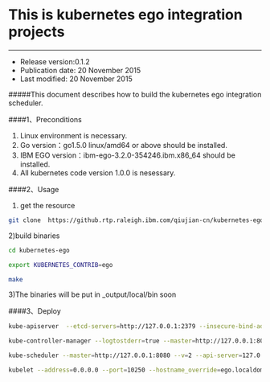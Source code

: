 # This is kubernetes ego integration projects

<hr>

* Release version:0.1.2<br>
* Publication date: 20 November 2015<br>
* Last modified: 20 November 2015<br>

#####This document describes how to build the kubernetes ego integration scheduler.<br>

####1、Preconditions<br>

1) Linux environment is necessary.<br>
2) Go version：go1.5.0 linux/amd64 or above should be installed.<br> 
3) IBM EGO version：ibm-ego-3.2.0-354246.ibm.x86_64 should be installed.<br>
4) All kubernetes code version 1.0.0 is nesessary.<br>

####2、Usage<br>

1) get the resource<br>
```Bash
git clone  https://github.rtp.raleigh.ibm.com/qiujian-cn/kubernetes-ego.git
```
2)build binaries<br>
```Bash
cd kubernetes-ego

export KUBERNETES_CONTRIB=ego

make
```
3)The binaries will be put in _output/local/bin soon<br>

####3、Deploy<br>

```Bash
kube-apiserver  --etcd-servers=http://127.0.0.1:2379 --insecure-bind-address=0.0.0.0 --insecure-port=8080 --logtostderr=true --service-cluster-ip-range=10.200.20.0/24 --v=2 

kube-controller-manager --logtostderr=true --master=http://127.0.0.1:8080 --v=2 

kube-scheduler --master=http://127.0.0.1:8080 --v=2 --api-server=127.0.0.1:8080

kubelet --address=0.0.0.0 --port=10250 --hostname_override=ego.localdomain --enable_server=true --v=0 --api-servers=http://127.0.0.1:8080 
```

